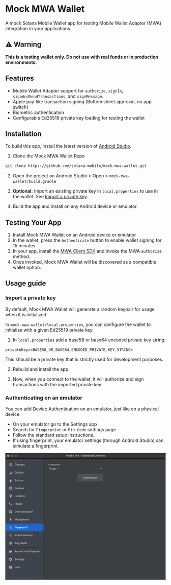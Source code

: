 # Mock MWA Wallet

A mock Solana Mobile Wallet app for testing Mobile Wallet Adapter (MWA) integration in your applications.

## ⚠️ Warning

**This is a testing wallet only. Do not use with real funds or in production environments.**

## Features

- Mobile Wallet Adapter support for `authorize`, `signIn`, `signAndSendTransactions`, and `signMessage`.
- Apple pay-like transaction signing (Bottom sheet approval, no app switch)
- Biometric authentication
- Configurable Ed25519 private key loading for testing the wallet

## Installation

To build this app, install the latest version of [Android Studio](https://developer.android.com/studio/install).

1. Clone the Mock MWA Wallet Repo

```bash
git clone https://github.com/solana-mobile/mock-mwa-wallet.git
```

2. Open the project on Android Studio > Open > `mock-mwa-wallet/build.gradle`

3. **Optional:** Import an existing private key in `local.properties` to use in the wallet. See [Import a private key](#import-a-private-key).

4. Build the app and install on any Android device or emulator.

## Testing Your App

1. Install Mock MWA Wallet on an Android device or emulator
2. In the wallet, press the `Authenticate` button to enable wallet signing for 15 minutes.
3. In your app, install the [MWA Client SDK](https://docs.solanamobile.com/mobile-wallet-adapter/mobile-apps) and invoke the MWA `authorize` method.
4. Once invoked, Mock MWA Wallet will be discovered as a compatible wallet option.

## Usage guide

### Import a private key

By default, Mock MWA Wallet will generate a random keypair for usage when it is initialized. 

In `mock-mwa-wallet/local.properties`, you can configure the wallet to initialize with a given Ed25519 private key.

1. In `local.properties` add a base58 or base64 encoded private key string:

```
privateKey=<BASE58_OR_BASE64_ENCODED_PRIVATE_KEY_STRING> 
```

This should be a private key that is strictly used for development purposes.

2. Rebuild and install the app.

3. Now, when you connect to the wallet, it will authorize and sign transactions with the imported private key.

### Authenticating on an emulator

You can add Device Authentication on an emulator, just like on a physical device. 
- On your emulator go to the Settings app 
- Search for `Fingerprint` or `Pin Code` settings page
- Follow the standard setup instructions. 
- If using fingerprint, your emulator settings (through Android Studio) can simulate a fingerprint.

<img src="./images/emulator-fingerprint.png" />
